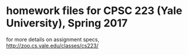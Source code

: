 # homework files for CPSC 223 (Yale University), Spring 2017
for more details on assignment specs, http://zoo.cs.yale.edu/classes/cs223/
